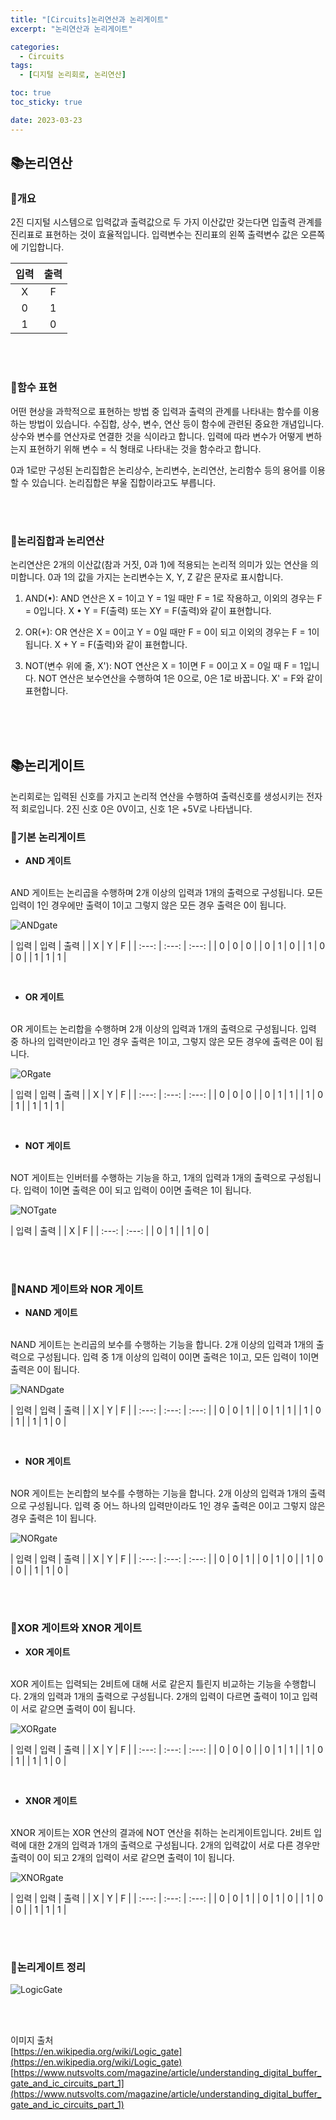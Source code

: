 ```yaml
---
title: "[Circuits]논리연산과 논리게이트"
excerpt: "논리연산과 논리게이트"

categories:
  - Circuits
tags:
  - [디지털 논리회로, 논리연산]

toc: true
toc_sticky: true

date: 2023-03-23
---
```


## 📚논리연산
### 📄개요
2진 디지털 시스템으로 입력값과 출력값으로 두 가지 이산값만 갖는다면 입출력 관계를 진리표로 표현하는 것이 효율적입니다. 입력변수는 진리표의 왼쪽 출력변수 값은 오른쪽에 기입합니다.

| 입력 | 출력 |
| :---: | :---: |
| X | F |
| 0 | 1 |
| 1 | 0 |

<br><br>

### 📄함수 표현
어떤 현상을 과학적으로 표현하는 방법 중 입력과 출력의 관계를 나타내는 함수를 이용하는 방법이 있습니다. 수집합, 상수, 변수, 연산 등이 함수에 관련된 중요한 개념입니다. 상수와 변수를 연산자로 연결한 것을 식이라고 합니다. 입력에 따라 변수가 어떻게 변하는지 표현하기 위해 변수 = 식 형태로 나타내는 것을 함수라고 합니다.

0과 1로만 구성된 논리집합은 논리상수, 논리변수, 논리연산, 논리함수 등의 용어를 이용할 수 있습니다. 논리집합은 부울 집합이라고도 부릅니다.

<br><br>

### 📄논리집합과 논리연산
논리연산은 2개의 이산값(참과 거짓, 0과 1)에 적용되는 논리적 의미가 있는 연산을 의미합니다. 0과 1의 값을 가지는 논리변수는 X, Y, Z 같은 문자로 표시합니다.

1. AND(•): AND 연산은 X = 1이고 Y = 1일 때만 F = 1로 작용하고, 이외의 경우는 F = 0입니다. X • Y = F(출력) 또는 XY = F(출력)와 같이 표현합니다.

2. OR(+): OR 연산은 X = 0이고 Y = 0일 때만 F = 0이 되고 이외의 경우는 F = 1이 됩니다. X + Y = F(출력)와 같이 표현합니다.

3. NOT(변수 위에 줄, X'): NOT 연산은 X = 1이면 F = 0이고 X = 0일 때 F = 1입니다. NOT 연산은 보수연산을 수행하여 1은 0으로, 0은 1로 바꿉니다. X' = F와 같이 표현합니다.

<br><br><br>

## 📚논리게이트
논리회로는 입력된 신호를 가지고 논리적 연산을 수행하여 출력신호를 생성시키는 전자적 회로입니다. 2진 신호 0은 0V이고, 신호 1은 +5V로 나타냅니다.

### 📄기본 논리게이트
* **AND 게이트**
<br>
AND 게이트는 논리곱을 수행하며 2개 이상의 입력과 1개의 출력으로 구성됩니다. 모든 입력이 1인 경우에만 출력이 1이고 그렇지 않은 모든 경우 출력은 0이 됩니다.

![ANDgate](/assets/images/Circuits/AND_gate.png)

| 입력 | 입력 | 출력 |
| X | Y | F |
| :---: | :---: | :---: |
| 0 | 0 | 0 |
| 0 | 1 | 0 |
| 1 | 0 | 0 |
| 1 | 1 | 1 |

<br>

* **OR 게이트**
<br>
OR 게이트는 논리합을 수행하며 2개 이상의 입력과 1개의 출력으로 구성됩니다. 입력 중 하나의 입력만이라고 1인 경우 출력은 1이고, 그렇지 않은 모든 경우에 출력은 0이 됩니다.

![ORgate](/assets/images/Circuits/OR_gate.png)

| 입력 | 입력 | 출력 |
| X | Y | F |
| :---: | :---: | :---: |
| 0 | 0 | 0 |
| 0 | 1 | 1 |
| 1 | 0 | 1 |
| 1 | 1 | 1 |

<br>

* **NOT 게이트**
<br>
NOT 게이트는 인버터를 수행하는 기능을 하고, 1개의 입력과 1개의 출력으로 구성됩니다. 입력이 1이면 출력은 0이 되고 입력이 0이면 출력은 1이 됩니다.

![NOTgate](/assets/images/Circuits/NOT_gate.png)

| 입력 | 출력 |
| X | F |
| :---: | :---: |
| 0 | 1 |
| 1 | 0 |


<br><br>

### 📄NAND 게이트와 NOR 게이트
* **NAND 게이트**
<br>
NAND 게이트는 논리곱의 보수를 수행하는 기능을 합니다. 2개 이상의 입력과 1개의 출력으로 구성됩니다. 입력 중 1개 이상의 입력이 0이면 출력은 1이고, 모든 입력이 1이면 출력은 0이 됩니다.

![NANDgate](/assets/images/Circuits/NAND_gate.png)

| 입력 | 입력 | 출력 |
| X | Y | F |
| :---: | :---: | :---: |
| 0 | 0 | 1 |
| 0 | 1 | 1 |
| 1 | 0 | 1 |
| 1 | 1 | 0 |

<br>

* **NOR 게이트**
<br>
NOR 게이트는 논리합의 보수를 수행하는 기능을 합니다. 2개 이상의 입력과 1개의 출력으로 구성됩니다. 입력 중 어느 하나의 입력만이라도 1인 경우 출력은 0이고 그렇지 않은 경우 출력은 1이 됩니다.

![NORgate](/assets/images/Circuits/NOR_gate.png)

| 입력 | 입력 | 출력 |
| X | Y | F |
| :---: | :---: | :---: |
| 0 | 0 | 1 |
| 0 | 1 | 0 |
| 1 | 0 | 0 |
| 1 | 1 | 0 |

<br><br>

### 📄XOR 게이트와 XNOR 게이트
* **XOR 게이트**
<br>
XOR 게이트는 입력되는 2비트에 대해 서로 같은지 틀린지 비교하는 기능을 수행합니다. 2개의 입력과 1개의 출력으로 구성됩니다. 2개의 입력이 다르면 출력이 1이고 입력이 서로 같으면 출력이 0이 됩니다.

![XORgate](/assets/images/Circuits/XOR_gate.png)

| 입력 | 입력 | 출력 |
| X | Y | F |
| :---: | :---: | :---: |
| 0 | 0 | 0 |
| 0 | 1 | 1 |
| 1 | 0 | 1 |
| 1 | 1 | 0 |

<br>

* **XNOR 게이트**
<br>
XNOR 게이트는 XOR 연산의 결과에 NOT 연산을 취하는 논리게이트입니다. 2비트 입력에 대한 2개의 입력과 1개의 출력으로 구성됩니다. 2개의 입력값이 서로 다른 경우만 출력이 0이 되고 2개의 입력이 서로 같으면 출력이 1이 됩니다.

![XNORgate](/assets/images/Circuits/XNOR_gate.png)

| 입력 | 입력 | 출력 |
| X | Y | F |
| :---: | :---: | :---: |
| 0 | 0 | 1 |
| 0 | 1 | 0 |
| 1 | 0 | 0 |
| 1 | 1 | 1 |

<br><br>

### 📄논리게이트 정리

![LogicGate](/assets/images/Circuits/LogicGate.png)

<br><br>

이미지 출처
<br>
[https://en.wikipedia.org/wiki/Logic_gate](https://en.wikipedia.org/wiki/Logic_gate)
<br>
[https://www.nutsvolts.com/magazine/article/understanding_digital_buffer_gate_and_ic_circuits_part_1](https://www.nutsvolts.com/magazine/article/understanding_digital_buffer_gate_and_ic_circuits_part_1)
